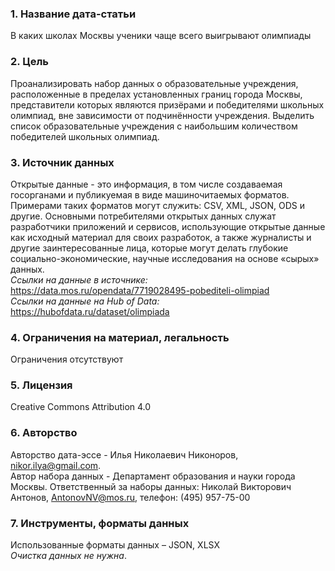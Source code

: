 ### 1. Название дата-статьи 
В каких школах Москвы ученики чаще всего выигрывают олимпиады    
### 2. Цель 
Проанализировать набор данных о образовательные учреждения, расположенные в пределах установленных границ города Москвы, представители которых являются призёрами и победителями школьных олимпиад, вне зависимости от подчинённости учреждения. Выделить список образовательные учреждения с наибольшим количеством победителей школьных олимпиад. 
### 3. Источник данных 
Открытые данные - это информация, в том числе создаваемая госорганами и публикуемая в виде машиночитаемых форматов. Примерами таких форматов могут служить: CSV, XML, JSON, ODS и другие.
Основными потребителями открытых данных служат разработчики приложений и сервисов, использующие открытые данные как исходный материал для своих разработок, а также журналисты и другие заинтересованные лица, которые могут делать глубокие социально-экономические, научные исследования на основе «сырых» данных.    
*Ссылки на данные в источнике:*    
https://data.mos.ru/opendata/7719028495-pobediteli-olimpiad    
*Ссылки на данные на Hub of Data:*    
https://hubofdata.ru/dataset/olimpiada    
### 4. Ограничения на материал, легальность    
Ограничения отсутствуют 
### 5. Лицензия
Creative Commons Attribution 4.0
### 6. Авторство 
Авторство дата-эссе - Илья Николаевич Никоноров, nikor.ilya@gmail.com.    
Автор набора данных - Департамент образования и науки города Москвы. Ответственный за наборы данных: Николай Викторович Антонов, AntonovNV@mos.ru, телефон: (495) 957-75-00
### 7. Инструменты, форматы данных
Использованные форматы данных – JSON, XLSX    
*Очистка данных не нужна*.
